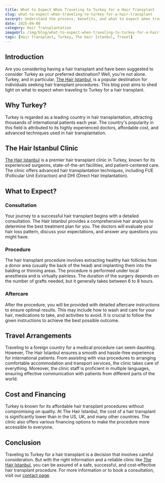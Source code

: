 ```yaml
---
title: What to Expect When Traveling to Turkey for a Hair Transplant 
slug: what-to-expect-when-traveling-to-turkey-for-a-hair-transplant
excerpt: Understand the process, benefits, and what to expect when traveling to Turkey for a hair transplant at The Hair Istanbul.
date: 2025-04-08
category: Hair Transplantation
imageUrl: /img/blog/what-to-expect-when-traveling-to-turkey-for-a-hair-transplant.png
tags: [Hair Transplant, Turkey, The Hair Istanbul, Travel]
---
```


<h2>Introduction</h2>
<p>Are you considering having a hair transplant and have been suggested to consider Turkey as your preferred destination? Well, you're not alone. Turkey, and in particular, <a href="https://thehairistanbul.com">The Hair Istanbul</a>, is a popular destination for individuals seeking hair transplant procedures. This blog post aims to shed light on what to expect when traveling to Turkey for a hair transplant.</p>

<h2>Why Turkey?</h2>
<p>Turkey is regarded as a leading country in hair transplantation, attracting thousands of international patients each year. The country's popularity in this field is attributed to its highly experienced doctors, affordable cost, and advanced techniques used in hair transplantation.</p>

<h2>The Hair Istanbul Clinic</h2>
<p><a href="https://thehairistanbul.com">The Hair Istanbul</a> is a premier hair transplant clinic in Turkey, known for its experienced surgeons, state-of-the-art facilities, and patient-centered care. The clinic offers advanced hair transplantation techniques, including FUE (Follicular Unit Extraction) and DHI (Direct Hair Implantation).</p>

<h2>What to Expect?</h2>
<h3>Consultation</h3>
<p>Your journey to a successful hair transplant begins with a detailed consultation. The Hair Istanbul provides a comprehensive hair analysis to determine the best treatment plan for you. The doctors will evaluate your hair loss pattern, discuss your expectations, and answer any questions you might have.</p>

<h3>Procedure</h3>
<p>The hair transplant procedure involves extracting healthy hair follicles from a donor area (usually the back of the head) and implanting them into the balding or thinning areas. The procedure is performed under local anesthesia and is virtually painless. The duration of the surgery depends on the number of grafts needed, but it generally takes between 6 to 8 hours.</p>

<h3>Aftercare</h3>
<p>After the procedure, you will be provided with detailed aftercare instructions to ensure optimal results. This may include how to wash and care for your hair, medications to take, and activities to avoid. It is crucial to follow the given instructions to achieve the best possible outcome.</p>

<h2>Travel Arrangements</h2>
<p>Traveling to a foreign country for a medical procedure can seem daunting. However, The Hair Istanbul ensures a smooth and hassle-free experience for international patients. From assisting with visa procedures to arranging comfortable accommodation and transport services, the clinic takes care of everything. Moreover, the clinic staff is proficient in multiple languages, ensuring effective communication with patients from different parts of the world.</p>

<h2>Cost and Financing</h2>
<p>Turkey is known for its affordable hair transplant procedures without compromising on quality. At The Hair Istanbul, the cost of a hair transplant is significantly lower than in the US, UK, and many other countries. The clinic also offers various financing options to make the procedure more accessible to everyone.</p>

<h2>Conclusion</h2>
<p>Traveling to Turkey for a hair transplant is a decision that involves careful consideration. But with the right information and a reliable clinic like <a href="https://thehairistanbul.com">The Hair Istanbul</a>, you can be assured of a safe, successful, and cost-effective hair transplant procedure. For more information or to book a consultation, visit our <a href="https://thehairistanbul.com/contact">contact page</a>.</p>
